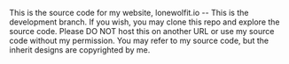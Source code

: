 This is the source code for my website, lonewolfit.io -- This is the development branch.
If you wish, you may clone this repo and explore the source code. Please DO NOT host this on another URL or use my source code without my permission.
You may refer to my source code, but the inherit designs are copyrighted by me.
